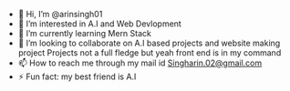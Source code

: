 - 👋 Hi, I’m @arinsingh01
- 👀 I’m interested in A.I and Web Devlopment 
- 🌱 I’m currently learning Mern Stack
- 💞️ I’m looking to collaborate on A.I based projects and website making project Projects not a full fledge but yeah front end is in my command 
- 📫 How to reach me through my mail id Singharin.02@gmail.com 
- ⚡ Fun fact: my best friend is A.I

<!---
arinsingh01/arinsingh01 is a ✨ special ✨ repository because its `README.md` (this file) appears on your GitHub profile.
You can click the Preview link to take a look at your changes.
--->
